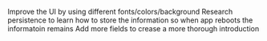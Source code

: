 Improve the UI by using different fonts/colors/background
Research persistence to learn how to store the information so when app reboots the informatoin remains
Add more fields to crease a more thorough introduction
